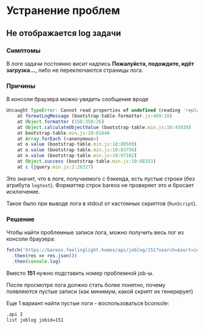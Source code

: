 # Устранение проблем

## Не отображается log задачи

### Симптомы

В логе задачи постоянно висит надпись **Пожалуйста, подождите, идёт загрузка...**,
либо не переключаются страницы лога.

### Причины

В консоли браузера можно увидеть сообщение вроде

```js
Uncaught TypeError: Cannot read properties of undefined (reading 'replace')
    at formatLogMessage (bootstrap-table-formatter.js:469:18)
    at Object.formatter (150:358:26)
    at Object.calculateObjectValue (bootstrap-table.min.js:10:45939)
    at bootstrap-table.min.js:10:81646
    at Array.forEach (<anonymous>)
    at o.value (bootstrap-table.min.js:10:80509)
    at o.value (bootstrap-table.min.js:10:83756)
    at o.value (bootstrap-table.min.js:10:97182)
    at Object.success (bootstrap-table.min.js:10:88353)
    at c (jquery.min.js:2:28327)
```

Это значит, что в логе, получаемого с бэкенда, есть пустые строки (без атрибута ``logtext``).
Форматтер строк bareos не проверяет это и бросает исключение.

Такое было при выводе лога в stdout от кастомных скриптов (``RunScript``).


### Решение

Чтобы найти проблемные записи лога, можно получить весь лог из консоли браузера:

```js
fetch('https://bareos.feelinglight.homes/api/joblog/151?search=&sort=id&order=asc')
  .then(res => res.json())
  .then(console.log)
```

Вместо **151** нужно подставить номер проблемной job-ы.

После просмотре лога должно стать более понятно, почему появляются пустые записи (как минимум,
какой скрипт их генерирует)

Еще 1 вариант найти пустые логи - воспользоваться bconsole:

```sh
.api 2
list joblog jobid=151
```

